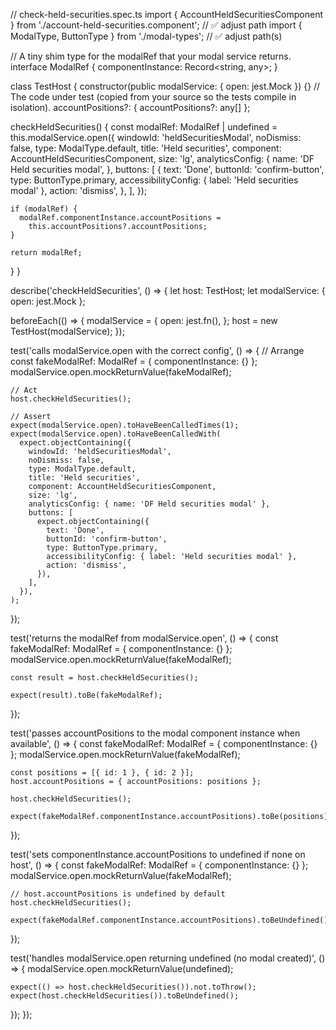 // check-held-securities.spec.ts
import { AccountHeldSecuritiesComponent } from './account-held-securities.component'; // ✅ adjust path
import { ModalType, ButtonType } from './modal-types'; // ✅ adjust path(s)

// A tiny shim type for the modalRef that your modal service returns.
interface ModalRef {
  componentInstance: Record<string, any>;
}

class TestHost {
  constructor(public modalService: { open: jest.Mock }) {}
  // The code under test (copied from your source so the tests compile in isolation).
  accountPositions?: { accountPositions?: any[] };

  checkHeldSecurities() {
    const modalRef: ModalRef | undefined = this.modalService.open({
      windowId: 'heldSecuritiesModal',
      noDismiss: false,
      type: ModalType.default,
      title: 'Held securities',
      component: AccountHeldSecuritiesComponent,
      size: 'lg',
      analyticsConfig: {
        name: 'DF Held securities modal',
      },
      buttons: [
        {
          text: 'Done',
          buttonId: 'confirm-button',
          type: ButtonType.primary,
          accessibilityConfig: { label: 'Held securities modal' },
          action: 'dismiss',
        },
      ],
    });

    if (modalRef) {
      modalRef.componentInstance.accountPositions =
        this.accountPositions?.accountPositions;
    }

    return modalRef;
  }
}

describe('checkHeldSecurities', () => {
  let host: TestHost;
  let modalService: { open: jest.Mock };

  beforeEach(() => {
    modalService = {
      open: jest.fn(),
    };
    host = new TestHost(modalService);
  });

  test('calls modalService.open with the correct config', () => {
    // Arrange
    const fakeModalRef: ModalRef = { componentInstance: {} };
    modalService.open.mockReturnValue(fakeModalRef);

    // Act
    host.checkHeldSecurities();

    // Assert
    expect(modalService.open).toHaveBeenCalledTimes(1);
    expect(modalService.open).toHaveBeenCalledWith(
      expect.objectContaining({
        windowId: 'heldSecuritiesModal',
        noDismiss: false,
        type: ModalType.default,
        title: 'Held securities',
        component: AccountHeldSecuritiesComponent,
        size: 'lg',
        analyticsConfig: { name: 'DF Held securities modal' },
        buttons: [
          expect.objectContaining({
            text: 'Done',
            buttonId: 'confirm-button',
            type: ButtonType.primary,
            accessibilityConfig: { label: 'Held securities modal' },
            action: 'dismiss',
          }),
        ],
      }),
    );
  });

  test('returns the modalRef from modalService.open', () => {
    const fakeModalRef: ModalRef = { componentInstance: {} };
    modalService.open.mockReturnValue(fakeModalRef);

    const result = host.checkHeldSecurities();

    expect(result).toBe(fakeModalRef);
  });

  test('passes accountPositions to the modal component instance when available', () => {
    const fakeModalRef: ModalRef = { componentInstance: {} };
    modalService.open.mockReturnValue(fakeModalRef);

    const positions = [{ id: 1 }, { id: 2 }];
    host.accountPositions = { accountPositions: positions };

    host.checkHeldSecurities();

    expect(fakeModalRef.componentInstance.accountPositions).toBe(positions);
  });

  test('sets componentInstance.accountPositions to undefined if none on host', () => {
    const fakeModalRef: ModalRef = { componentInstance: {} };
    modalService.open.mockReturnValue(fakeModalRef);

    // host.accountPositions is undefined by default
    host.checkHeldSecurities();

    expect(fakeModalRef.componentInstance.accountPositions).toBeUndefined();
  });

  test('handles modalService.open returning undefined (no modal created)', () => {
    modalService.open.mockReturnValue(undefined);

    expect(() => host.checkHeldSecurities()).not.toThrow();
    expect(host.checkHeldSecurities()).toBeUndefined();
  });
});